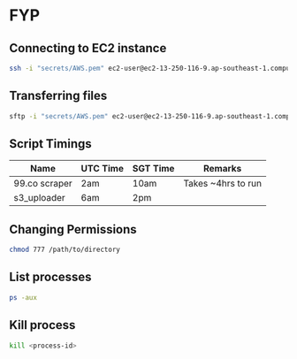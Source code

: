 # FYP

## Connecting to EC2 instance

```bash
ssh -i "secrets/AWS.pem" ec2-user@ec2-13-250-116-9.ap-southeast-1.compute.amazonaws.com
```

## Transferring files

```bash
sftp -i "secrets/AWS.pem" ec2-user@ec2-13-250-116-9.ap-southeast-1.compute.amazonaws.com
```

## Script Timings

| Name          | UTC Time | SGT Time | Remarks            |
| ------------- | -------- | -------- | ------------------ |
| 99.co scraper | 2am      | 10am     | Takes ~4hrs to run |
| s3_uploader   | 6am      | 2pm      |                    |

## Changing Permissions

```bash
chmod 777 /path/to/directory
```

## List processes

```bash
ps -aux
```

## Kill process

```bash
kill <process-id>
```
